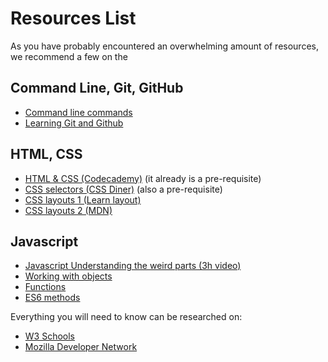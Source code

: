 # Resources List
As you have probably encountered an overwhelming amount of resources, we recommend a few on the 
## Command Line, Git, GitHub
* [Command line commands](ss64.com)
* [Learning Git and Github](https://www.udacity.com/course/how-to-use-git-and-github--ud775)

## HTML, CSS
* [HTML & CSS (Codecademy)](https://www.codecademy.com/learn/web) (it already is a pre-requisite)
* [CSS selectors (CSS Diner)](http://flukeout.github.io/) (also a pre-requisite)
* [CSS layouts 1 (Learn layout)](http://learnlayout.com)
* [CSS layouts 2 (MDN)](https://developer.mozilla.org/en-US/docs/Web/CSS/Tutorials)

## Javascript
* [Javascript Understanding the weird parts (3h video)](https://www.youtube.com/watch?v=Bv_5Zv5c-Ts)
* [Working with objects](https://developer.mozilla.org/en-US/docs/Web/JavaScript/Guide/Working_with_Objects)
* [Functions](https://developer.mozilla.org/en-US/docs/Web/JavaScript/Guide/Functions)
* [ES6 methods](https://egghead.io/series/learn-es6-ecmascript-2015)


Everything you will need to know can be researched on:
* [W3 Schools](http://www.w3schools.com)
* [Mozilla Developer Network](https://developer.mozilla.org/en-US/)
